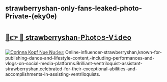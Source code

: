## strawberryshan-only-fans​-leaked-photo​-Private-(eky0e)


# <h2><a href="https://mediaupload.pro?title=strawberryshan&ref=git">🔗👉 🔴 strawberryshan-P𝚑ot𝚘𝚜-V𝚒d𝚎o</a></h2>

[![Corinna Kopf Nue Nu𝚍e𝚜](https://i.imgur.com/0qMVB7G.gif)](https://mediaupload.pro?title=strawberryshan&ref=git)
Online-influencer-strawberryshan,known-for-publishing-dance-and-lifestyle-content,-including-performances-and-vlogs-on-social-media-platforms.Brilliant-ventriloquist-assistant-strawberryshan,celebrated-for-their-exceptional-abilities-and-accomplishments-in-assisting-ventriloquists.  
